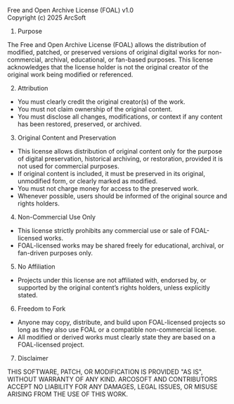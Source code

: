 Free and Open Archive License (FOAL) v1.0  
Copyright (c) 2025 ArcSoft

1. Purpose

The Free and Open Archive License (FOAL) allows the distribution of modified, patched, or preserved versions of original digital works for non-commercial, archival, educational, or fan-based purposes. This license acknowledges that the license holder is not the original creator of the original work being modified or referenced.

2. Attribution

- You must clearly credit the original creator(s) of the work.
- You must not claim ownership of the original content.
- You must disclose all changes, modifications, or context if any content has been restored, preserved, or archived.

3. Original Content and Preservation

- This license allows distribution of original content only for the purpose of digital preservation, historical archiving, or restoration, provided it is not used for commercial purposes.
- If original content is included, it must be preserved in its original, unmodified form, or clearly marked as modified.
- You must not charge money for access to the preserved work.
- Whenever possible, users should be informed of the original source and rights holders.

4. Non-Commercial Use Only

- This license strictly prohibits any commercial use or sale of FOAL-licensed works.
- FOAL-licensed works may be shared freely for educational, archival, or fan-driven purposes only.

5. No Affiliation

- Projects under this license are not affiliated with, endorsed by, or supported by the original content’s rights holders, unless explicitly stated.

6. Freedom to Fork

- Anyone may copy, distribute, and build upon FOAL-licensed projects so long as they also use FOAL or a compatible non-commercial license.
- All modified or derived works must clearly state they are based on a FOAL-licensed project.

7. Disclaimer

THIS SOFTWARE, PATCH, OR MODIFICATION IS PROVIDED "AS IS", WITHOUT WARRANTY OF ANY KIND. ARCOSOFT AND CONTRIBUTORS ACCEPT NO LIABILITY FOR ANY DAMAGES, LEGAL ISSUES, OR MISUSE ARISING FROM THE USE OF THIS WORK.
